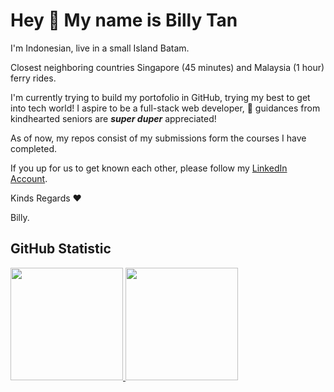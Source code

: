 # Hey 👋 My name is Billy Tan

I'm Indonesian, live in a small Island Batam.

Closest neighboring countries Singapore (45 minutes) and Malaysia (1 hour) ferry rides.

I'm currently trying to build my portofolio in GitHub, trying my best to get into tech world!
I aspire to be a full-stack web developer, 👀 guidances from kindhearted seniors are **_super duper_** appreciated!

As of now, my repos consist of my submissions form the courses I have completed.

If you up for us to get known each other, please follow my [LinkedIn Account](linkedin.com/in/billy-tan-0ba29a7a).

Kinds Regards ♥️

Billy.

## GitHub Statistic
<p align="left">
<a href="https://github.com/penuliscode">
  <img height="180em" src="https://github-readme-stats-eight-theta.vercel.app/api?username=natylliB&show_icons=true&theme=radical&include_all_commits=true&count_private=true"/>
  <img height="180em" src="https://github-readme-stats-eight-theta.vercel.app/api/top-langs/?username=natylliB&layout=compact&theme=radical"/>
</a>
</p>
